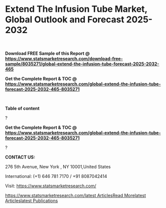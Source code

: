 <h1>Extend The Infusion Tube Market, Global Outlook and Forecast 2025-2032</h1><br/><p><strong>Download FREE Sample of this Report @ <a href="https://www.statsmarketresearch.com/download-free-sample/8035271/global-extend-the-infusion-tube-forecast-2025-2032-465">https://www.statsmarketresearch.com/download-free-sample/8035271/global-extend-the-infusion-tube-forecast-2025-2032-465</a></strong></p>
 
 
 
 <div><b>Get the Complete Report & TOC @ <a href="https://www.statsmarketresearch.com/global-extend-the-infusion-tube-forecast-2025-2032-465-8035271">https://www.statsmarketresearch.com/global-extend-the-infusion-tube-forecast-2025-2032-465-8035271</a></b></div>
 
 
 
 <p><br />
 
 <b>Table of content</b></p>
 
 
 
 <p>? </p>
 
 
 
 <div><b>Get the Complete Report & TOC @ <a href="https://www.statsmarketresearch.com/global-extend-the-infusion-tube-forecast-2025-2032-465-8035271">https://www.statsmarketresearch.com/global-extend-the-infusion-tube-forecast-2025-2032-465-8035271</a></b></div>
 
 
 
 <p>? </p>
 
 
 
 <p><b>CONTACT US:</b><br />
 
 276 5th Avenue, New York , NY 10001,United States<br />
 
 International: (+1) 646 781 7170 / +91 8087042414<br />
 
 Visit: <a href="https://www.statsmarketresearch.com/">https://www.statsmarketresearch.com/</a><br />
 
 <a href="https://gyeongbokgung.com">https://www.statsmarketresearch.com/</a><a href="https://hallyeomaritime.com">latest Articles</a><a href="https://jingwansa.com">Read More</a><a href="https://nguoiviet.jp/">latest Articles</a><a href="https://www.intelmarketresearch.com/">latest Publications</a></p>